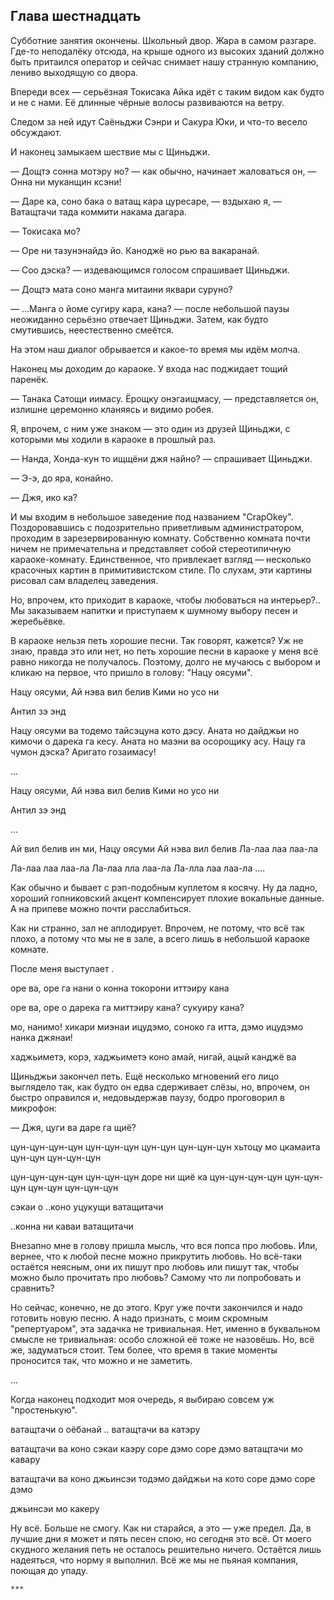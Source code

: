 Глава шестнадцать
-----------------

Субботние занятия окончены. Школьный двор. Жара в самом разгаре. Где-то
неподалёку отсюда, на крыше одного из высоких зданий должно быть притаился
оператор и сейчас снимает нашу странную компанию, лениво выходящую со двора.

Впереди всех — серьёзная Токисака Айка идёт с таким видом как будто и не с нами.
Её длинные чёрные волосы развиваются на ветру.

Следом за ней идут Саёньджи Сэнри и Сакура Юки, и что-то весело обсуждают.

И наконец замыкаем шествие мы с Щиньджи.

— Дощтэ сонна мотэру но? — как обычно, начинает жаловаться он, — Онна ни
муканщин ксэни!

— Даре ка, соно бака о ватащ кара цуресаре, — вздыхаю я, — Ватащтачи тада
коммити накама дагара.

— Токисака мо?

— Оре ни тазунэнайдэ йо. Каноджё но рью ва вакаранай.

— Соо дэска? — издевающимся голосом спрашивает Щиньджи.

— Дощтэ мата соно манга митаини яквари суруно?

— ...Манга о йоме сугиру кара, кана? — после небольшой паузы неожиданно серьёзно
отвечает Щиньджи. Затем, как будто смутившись, неестественно смеётся.

На этом наш диалог обрывается и какое-то время мы идём молча.

Наконец мы доходим до караоке. У входа нас поджидает тощий паренёк.

— Танака Сатощи иимасу. Ёрощку онэгаищмасу, — представляется он, излишне
церемонно кланяясь и видимо робея.

Я, впрочем, с ним уже знаком — это один из друзей Щиньджи, с которыми мы ходили
в караоке в прошлый раз.

— Нанда, Хонда-кун то ищщёни джя найно? — спрашивает Щиньджи.

— Э-э, до яра, конайно.

— Джя, ико ка?

И мы входим в небольшое заведение под названием "CrapOkey". Поздоровавшись с
подозрительно приветливым администратором, проходим в зарезервированную комнату.
Собственно комната почти ничем не примечательна и представляет собой
стереотипичную караоке-комнату. Единственное, что привлекает взгляд — несколько
красочных картин в примитивистском стиле. По слухам, эти картины рисовал сам
владелец заведения.

Но, впрочем, кто приходит в караоке, чтобы любоваться на интерьер?.. Мы
заказываем напитки и приступаем к шумному выбору песен и жеребьёвке.

В караоке нельзя петь хорошие песни. Так говорят, кажется? Уж не знаю, правда
это или нет, но петь хорошие песни в караоке у меня всё равно никогда не
получалось. Поэтому, долго не мучаюсь с выбором и кликаю на первое, что пришло в
голову: "Нацу оясуми".

Нацу оясуми,
Ай нэва вил белив
Кими но усо ни

Антил зэ энд

Нацу оясуми ва тодемо тайсэцуна кото дэсу.
Аната но дайджьи но кимочи о дарека га кесу.
Аната но маэни ва осорощику асу.
Нацу га чумон дэска? Аригато гозаимасу!



...

Нацу оясуми,
Ай нэва вил белив
Кими но усо ни

Антил зэ энд



...

Ай вил белив ин ми,
Нацу оясуми
Ай нэва вил белив
Ла-лаа лаа лаа-ла

Ла-лаа лаа лаа-ла
Ла-лаа лла лаа-ла
Ла-лла лаа лаа-ла
....


Как обычно и бывает с рэп-подобным куплетом я косячу. Ну да ладно, хороший
гопниковский акцент компенсирует плохие вокальные данные. А на припеве можно
почти расслабиться.

Как ни странно, зал не аплодирует. Впрочем, не потому, что всё так плохо, а
потому что мы не в зале, а всего лишь в небольшой караоке комнате.

После меня выступает .


оре ва, оре га
нани о
конна токорони
иттэиру кана

оре ва, оре о
дарека га
миттэиру кана?
сукуиру кана?

мо, нанимо!
хикари миэнаи
ицудэмо, соноко га итта, дэмо
ицудэмо нанка джянаи!

хаджьиметэ, корэ, хаджьиметэ
коно амай, нигай, ацый канджё ва



Щиньджьи закончел петь. Ещё несколько мгновений его лицо выглядело так, как
будто он едва сдерживает слёзы, но, впрочем, он быстро оправился и, недовыдержав
паузу, бодро проговорил в микрофон:

— Джя, цуги ва даре га щиё?



цун-цун-цун-цун цун-цун-цун
цун-цун цун-цун-цун
хьтоцу мо цкамаита
цун-цун цун-цун-цун

цун-цун-цун-цун цун-цун-цун
доре ни щиё ка
цун-цун-цун-цун цун-цун-цун
цун-цун цун-цун-цун

сэкаи о
..коно уцукущи ватащитачи

..конна ни каваи ватащитачи


Внезапно мне в голову пришла мысль, что вся попса про любовь. Или, вернее, что к
любой песне можно прикрутить любовь. Но всё-таки остаётся неясным, они их пишут
про любовь или пишут так, чтобы можно было прочитать про любовь? Самому что ли
попробовать и сравнить?

Но сейчас, конечно, не до этого. Круг уже почти закончился и надо готовить новую
песню. А надо признать, с моим скромным "репертуаром", эта задачка не
тривиальная. Нет, именно в буквальном смысле не тривиальная: особо сложной её
тоже не назовёшь. Но, всё же, задуматься стоит. Тем более, что время в такие
моменты проносится так, что можно и не заметить.

...

Когда наконец подходит моя очередь, я выбираю совсем уж "простенькую".

ватащтачи о оёбанай
..
ватащтачи ва катэру

ватащтачи ва
коно сэкаи
 каэру
соре дэмо
соре дэмо
ватащтачи мо
 кавару

ватащтачи ва
коно джьинсэи
 тодэмо дайджьи на кото
соре дэмо
соре дэмо

 джьинсэи мо какеру

Ну всё. Больше не смогу. Как ни старайся, а это — уже предел. Да, в лучшие дни я
может и пять песен спою, но сегодня это всё. От моего скудного желания петь не
осталось решительно ничего. Остаётся лишь надеяться, что норму я выполнил. Всё
же мы не пьяная компания, поющая до упаду.

    ***


